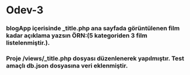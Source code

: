 # Odev-3

### blogApp içerisinde \_title.php ana sayfada görüntülenen film kadar açıklama yazsın ÖRN:(5 kategoriden 3 film listelenmiştir.).

### Proje /views/\_title.php dosyası düzenlenerek yapılmıştır. Test amaçlı db.json dosyasına veri eklenmiştir.
